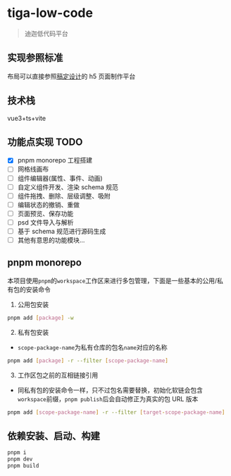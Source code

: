 # tiga-low-code

> 迪迦低代码平台

## 实现参照标准

布局可以直接参照[稿定设计](https://www.gaoding.com/odyssey/design)的 h5 页面制作平台

## 技术栈

vue3+ts+vite

## 功能点实现 TODO

- [x] pnpm monorepo 工程搭建
- [ ] 网格线画布
- [ ] 组件编辑器(属性、事件、动画)
- [ ] 自定义组件开发、渲染 schema 规范
- [ ] 组件拖拽、删除、层级调整、吸附
- [ ] 编辑状态的撤销、重做
- [ ] 页面预览、保存功能
- [ ] psd 文件导入与解析
- [ ] 基于 schema 规范进行源码生成
- [ ] 其他有意思的功能模块...

## pnpm monorepo

本项目使用`pnpm`的`workspace`工作区来进行多包管理，下面是一些基本的公用/私有包的安装命令

1. 公用包安装

```bash
pnpm add [package] -w
```

2. 私有包安装

- `scope-package-name`为私有仓库的包名`name`对应的名称

```bash
pnpm add [package] -r --filter [scope-package-name]
```

3. 工作区包之前的互相链接引用

- 同私有包的安装命令一样，只不过包名需要替换，初始化软链会包含`workspace`前缀，`pnpm publish`后会自动修正为真实的包 URL 版本

```bash
pnpm add [scope-package-name] -r --filter [target-scope-package-name]
```

## 依赖安装、启动、构建

```bash
pnpm i
pnpm dev
pnpm build
```
